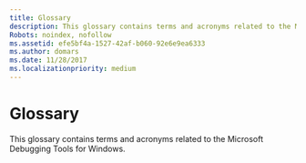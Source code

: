 ```yaml
---
title: Glossary
description: This glossary contains terms and acronyms related to the Microsoft Debugging Tools for Windows.
Robots: noindex, nofollow
ms.assetid: efe5bf4a-1527-42af-b060-92e6e9ea6333
ms.author: domars
ms.date: 11/28/2017
ms.localizationpriority: medium
---
```


# Glossary


This glossary contains terms and acronyms related to the Microsoft Debugging Tools for Windows.

 

 





